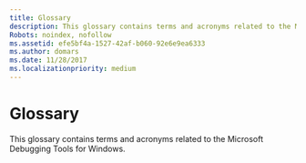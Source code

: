 ```yaml
---
title: Glossary
description: This glossary contains terms and acronyms related to the Microsoft Debugging Tools for Windows.
Robots: noindex, nofollow
ms.assetid: efe5bf4a-1527-42af-b060-92e6e9ea6333
ms.author: domars
ms.date: 11/28/2017
ms.localizationpriority: medium
---
```


# Glossary


This glossary contains terms and acronyms related to the Microsoft Debugging Tools for Windows.

 

 





